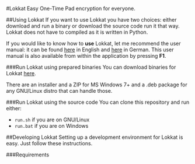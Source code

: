#Lokkat
Easy One-Time Pad encryption for everyone.

##Using Lokkat
If you want to use Lokkat you have two choices: either download and run a binary or download the source code run it that way. Lokkat does not have to compiled as it is written in Python.

If you would like to know how to **use** Lokkat, let me recommend the user manual: it can be found [here](http://htmlpreview.github.io/?https://github.com/redneptun/lokkat/blob/master/help/user_manual_en.html) in English and [here](http://htmlpreview.github.io/?https://github.com/redneptun/lokkat/blob/master/help/user_manual_de.html) in German. This user manual is also available from within the application by pressing **F1**.

###Run Lokkat using prepared binaries
You can download binaries for Lokkat [here](http://redneptun.net/lokkat/download_en.html).

There are an installer and a ZIP for MS Windows 7+ and a .deb package for any GNU/Linux distro that can handle those.

###Run Lokkat using the source code
You can clone this repository and run either:

- `run.sh` if you are on GNU/Linux
- `run.bat` if you are on Windows

##Developing Lokkat
Setting up a development environment for Lokkat is easy. Just follow these instructions.

###Requirements
